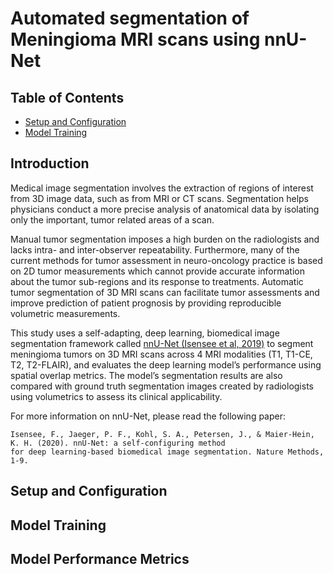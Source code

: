 # Automated segmentation of Meningioma MRI scans using nnU-Net

## Table of Contents
- [Setup and Configuration](#setup-and-configuration)
- [Model Training](#model-training)

## Introduction

Medical image segmentation involves the extraction of regions of interest from 3D image data, such as from MRI or CT scans. Segmentation helps physicians conduct a more precise analysis of anatomical data by isolating only the important, tumor related areas of a scan.

Manual tumor segmentation imposes a high burden on the radiologists and lacks intra- and inter-observer repeatability. Furthermore, many of the current methods for tumor assessment in neuro-oncology practice is based on 2D tumor measurements which cannot provide accurate information about the tumor sub-regions and its response to treatments. Automatic tumor segmentation of 3D MRI scans can facilitate tumor assessments and improve prediction of patient prognosis by providing reproducible volumetric measurements.

This study uses a self-adapting, deep learning, biomedical image segmentation framework called [nnU-Net (Isensee et al, 2019)](https://github.com/MIC-DKFZ/nnUNet) to segment meningioma tumors on 3D MRI scans across 4 MRI modalities (T1, T1-CE, T2, T2-FLAIR), and evaluates the deep learning model’s performance using spatial overlap metrics. The model’s segmentation results are also compared with ground truth segmentation images created by radiologists using volumetrics to assess its clinical applicability.

For more information on nnU-Net, please read the following paper:

	Isensee, F., Jaeger, P. F., Kohl, S. A., Petersen, J., & Maier-Hein, K. H. (2020). nnU-Net: a self-configuring method 
	for deep learning-based biomedical image segmentation. Nature Methods, 1-9.

## Setup and Configuration



## Model Training


## Model Performance Metrics